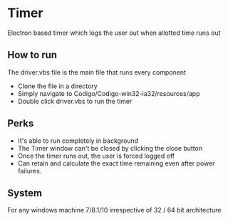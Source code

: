 # Timer
Electron based timer which logs the user out when allotted time runs out 

## How to run
The driver.vbs file is the main file that runs every component
* Clone the file in a directory
* Simply navigate to Codigo/Codigo-win32-ia32/resources/app
* Double click driver.vbs to run the timer

## Perks
* It's able to run completely in background
* The Timer window can't be closed by clicking the close button
* Once the timer runs out, the user is forced logged off
* Can retain and calculate the exact time remaining even after power failures.

## System
For any windows machine 7/8.1/10 irrespective of 32 / 64 bit architecture 
